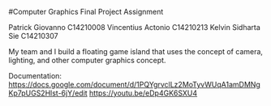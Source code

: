 #Computer Graphics Final Project Assignment

Patrick Giovanno			C14210008
Vincentius Actonio 		C14210213
Kelvin Sidharta Sie		C14210307

My team and I build a floating game island that uses the concept of camera, lighting, and other computer graphics concept.

Documentation:
https://docs.google.com/document/d/1PQYgrvclLz2MoTyvWUqA1amDMNgKp7pUGS2Hlst-6jY/edit
https://youtu.be/eDp4GK6SXU4
